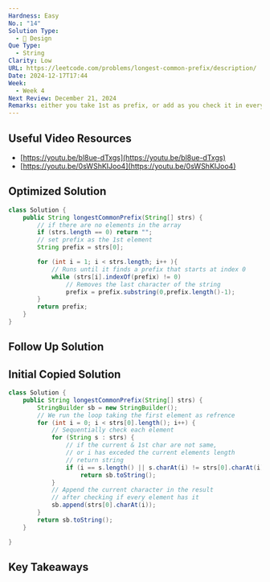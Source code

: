 ```yaml
---
Hardness: Easy
No.: "14"
Solution Type:
  - 🧠 Design
Que Type:
  - String
Clarity: Low
URL: https://leetcode.com/problems/longest-common-prefix/description/
Date: 2024-12-17T17:44
Week:
  - Week 4
Next Review: December 21, 2024
Remarks: either you take 1st as prefix, or add as you check it in every string
---
```

## Useful Video Resources

- [https://youtu.be/bl8ue-dTxgs](https://youtu.be/bl8ue-dTxgs)
- [https://youtu.be/0sWShKIJoo4](https://youtu.be/0sWShKIJoo4)

## Optimized Solution

```Java
class Solution {
    public String longestCommonPrefix(String[] strs) {
        // if there are no elements in the array
        if (strs.length == 0) return ""; 
        // set prefix as the 1st element
        String prefix = strs[0];

        for (int i = 1; i < strs.length; i++ ){
            // Runs until it finds a prefix that starts at index 0
            while (strs[i].indexOf(prefix) != 0)
                // Removes the last character of the string
                prefix = prefix.substring(0,prefix.length()-1);
        }
        return prefix;
    }
}
```

## Follow Up Solution

## Initial Copied Solution

```Java
class Solution {
    public String longestCommonPrefix(String[] strs) {
        StringBuilder sb = new StringBuilder();
        // We run the loop taking the first element as refrence 
        for (int i = 0; i < strs[0].length(); i++) {
            // Sequentially check each element 
            for (String s : strs) {
                // if the current & 1st char are not same, 
                // or i has exceded the current elements length
                // return string 
                if (i == s.length() || s.charAt(i) != strs[0].charAt(i))
                    return sb.toString();
            }
            // Append the current character in the result 
            // after checking if every element has it
            sb.append(strs[0].charAt(i));
        }
        return sb.toString();
    }

}
```

## Key Takeaways